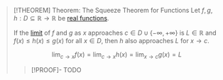 >[!THEOREM] Theorem: The Squeeze Theorem for Functions
>Let $f,g,h: D \subseteq \mathbb{R} \to \mathbb{R}$ be [real functions](../Real%20Function.md).
>
>If the [limit](Limits%20of%20a%20Function.md) of $f$ and $g$ as $x$ approaches $c \in D \cup \{-\infty, +\infty\}$ is $L \in \mathbb{R}$ and $f(x) \le h(x) \le g(x)$ for all $x\in D$, then $h$ also approaches $L$ for $x \to c$.
>
>$$\lim_{c\to x} f(x) = \lim_{c \to x} h(x) = \lim_{x \to c} g(x) = L$$
>
>>[!PROOF]-
>>TODO